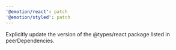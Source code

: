 ```yaml
---
'@emotion/react': patch
'@emotion/styled': patch
---
```


Explicitly update the version of the @types/react package listed in peerDependencies.
